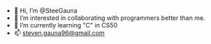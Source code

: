 - 👋 Hi, I’m @SteeGauna
- 👀 I’m interested in collaborating with programmers better than me.
- 🌱 I’m currently learning "C" in CS50
- 📫 steven.gauna96@gmail.com

<!---
SteeGauna/SteeGauna is a ✨ special ✨ repository because its `README.md` (this file) appears on your GitHub profile.
You can click the Preview link to take a look at your changes.
--->
